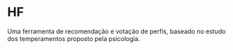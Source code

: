 # HF

Uma ferramenta de recomendação e votação de perfis, baseado no estudo dos temperamentos proposto pela psicologia.